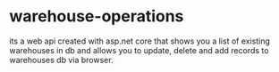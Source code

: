 # warehouse-operations
its a web api created with asp.net core that shows you a list of existing warehouses in db and  allows you to update, delete
and add records to warehouses db via browser.
